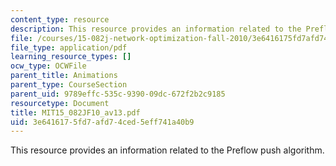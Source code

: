 ```yaml
---
content_type: resource
description: This resource provides an information related to the Preflow push algorithm.
file: /courses/15-082j-network-optimization-fall-2010/3e6416175fd7afd74ced5eff741a40b9_MIT15_082JF10_av13.pdf
file_type: application/pdf
learning_resource_types: []
ocw_type: OCWFile
parent_title: Animations
parent_type: CourseSection
parent_uid: 9789effc-535c-9390-09dc-672f2b2c9185
resourcetype: Document
title: MIT15_082JF10_av13.pdf
uid: 3e641617-5fd7-afd7-4ced-5eff741a40b9
---
```

This resource provides an information related to the Preflow push algorithm.

